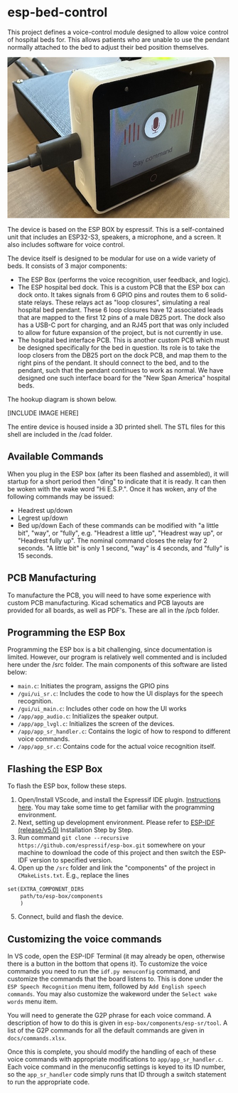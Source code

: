 # esp-bed-control

This project defines a voice-control module designed to allow voice control of hospital beds for. This allows patients who are unable to use the pendant normally attached to the bed to adjust their bed position themselves.

![Image of ESP Bed Control Box](img/image.jpg)

The device is based on the ESP BOX by espressif. This is a self-contained unit that includes an ESP32-S3, speakers, a microphone, and a screen. It also includes software for voice control.

The device itself is designed to be modular for use on a wide variety of beds. It consists of 3 major components:
  - The ESP Box (performs the voice recognition, user feedback, and logic).
  - The ESP hospital bed dock. This is a custom PCB that the ESP box can dock onto. It takes signals from 6 GPIO pins and routes them to 6 solid-state relays. These relays act as "loop closures", simulating a real hospital bed pendant. These 6 loop closures have 12 associated leads that are mapped to the first 12 pins of a male DB25 port. The dock also has a USB-C port for charging, and an RJ45 port that was only included to allow for future expansion of the project, but is not currently in use.
  - The hospital bed interface PCB. This is another custom PCB which must be designed specifically for the bed in question. Its role is to take the loop closers from the DB25 port on the dock PCB, and map them to the right pins of the pendant. It should connect to the bed, and to the pendant, such that the pendant continues to work as normal. We have designed one such interface board for the "New Span America" hospital beds. 

The hookup diagram is shown below.

[INCLUDE IMAGE HERE]

The entire device is housed inside a 3D printed shell. The STL files for this shell are included in the /cad folder.

## Available Commands

When you plug in the ESP box (after its been flashed and assembled), it will startup for a short period then "ding" to indicate that it is ready. It can then be woken with the wake word "Hi E.S.P.". Once it has woken, any of the following commands may be issued:
- Headrest up/down
- Legrest up/down
- Bed up/down
Each of these commands can be modified with "a little bit", "way", or "fully", e.g. "Headrest a little up", "Headrest way up", or "Headrest fully up". The nominal command closes the relay for 2 seconds. "A little bit" is only 1 second, "way" is 4 seconds, and "fully" is 15 seconds.

## PCB Manufacturing

To manufacture the PCB, you will need to have some experience with custom PCB manufacturing. Kicad schematics and PCB layouts are provided for all boards, as well as PDF's. These are all in the /pcb folder.

## Programming the ESP Box

Programming the ESP box is a bit challenging, since documentation is limited. However, our program is relatively well commented and is included here under the /src folder. The main components of this software are listed below:
  - ``main.c``: Initiates the program, assigns the GPIO pins
  - ``/gui/ui_sr.c``: Includes the code to how the UI displays for the speech recognition.
  - ``/gui/ui_main.c``: Includes other code on how the UI works
  - ``/app/app_audio.c``: Initializes the speaker output.
  - ``/app/app_lvgl.c``: Initializes the screen of the devices.
  - ``/app/app_sr_handler.c``: Contains the logic of how to respond to different voice commands.
  - ``/app/app_sr.c``: Contains code for the actual voice recognition itself.

## Flashing the ESP Box

To flash the ESP box, follow these steps.
1. Open/Install VScode, and install the Espressif IDE plugin. [Instructions here](https://docs.espressif.com/projects/esp-idf/en/latest/esp32/get-started/index.html). You may take some time to get familiar with the programming environment.
2. Next, setting up development environment. Please refer to [ESP-IDF (release/v5.0)](https://docs.espressif.com/projects/esp-idf/en/release-v4.4/esp32s3/get-started/index.html#installation-step-by-step) Installation Step by Step.
3. Run command ``git clone --recursive https://github.com/espressif/esp-box.git`` somewhere on your machine to download the code of this project and then switch the ESP-IDF version to specified version.
4. Open up the ``/src`` folder and link the "components" of the project in ``CMakeLists.txt``. E.g., replace the lines
  ```
  set(EXTRA_COMPONENT_DIRS
      path/to/esp-box/components
      )
  ```
5. Connect, build and flash the device.

## Customizing the voice commands

In VS code, open the ESP-IDF Terminal (it may already be open, otherwise there is a button in the bottom that opens it). To customize the voice commands you need to run the ``idf.py menuconfig`` command, and customize the commands that the board listens to.  This is done under the ``ESP Speech Recognition`` menu item, followed by ``Add English speech commands``. You may also customize the wakeword under the ``Select wake words`` menu item.

You will need to generate the G2P phrase for each voice command. A description of how to do this is given in ``esp-box/components/esp-sr/tool``. A list of the G2P commands for all the default commands are given in ``docs/commands.xlsx``.

Once this is complete, you should modify the handling of each of these voice commands with appropriate modifications to ``app/app_sr_handler.c``. Each voice command in the menuconfig settings is keyed to its ID number, so the ``app_sr_handler`` code simply runs that ID through a switch statement to run the appropriate code.

